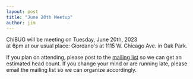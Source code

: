 ```yaml
---
layout: post
title: "June 20th Meetup"
author: jim
---
```


ChiBUG will be meeting on
Tuesday, June 20th, 2023	
at
6pm
at
our usual place: Giordano's at 1115 W. Chicago Ave. in Oak Park.

If you plan on attending, please post to the
[mailing list](https://groups.io/g/chibug)
so we can get an estimated head count.
If you change your mind or are running late, please email the mailing list so
we can organize accordingly.
